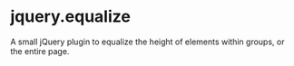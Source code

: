 jquery.equalize
===============

A small jQuery plugin to equalize the height of elements within groups, or the entire page.
